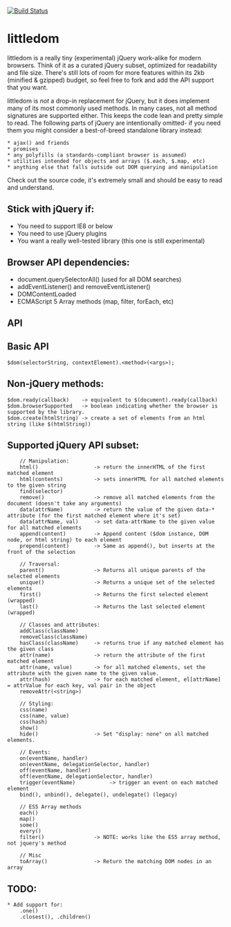 [![Build Status](https://secure.travis-ci.org/af/littledom.png)](http://travis-ci.org/af/littledom)

littledom
=========

littledom is a really tiny (experimental) jQuery work-alike for modern browsers. Think of it
as a curated jQuery subset, optimized for readability and file size. There's still
lots of room for more features within its 2kb (minified & gzipped) budget, so feel free to
fork and add the API support that you want.

littledom is *not* a drop-in replacement for jQuery, but it does implement many of its
most commonly used methods. In many cases, not all method signatures are supported either.
This keeps the code lean and pretty simple to read. The following parts of jQuery are intentionally omitted- if you need them you might consider a best-of-breed standalone library instead:

    * ajax() and friends
    * promises
    * any polyfills (a standards-compliant browser is assumed)
    * utilities intended for objects and arrays ($.each, $.map, etc)
    * anything else that falls outside out DOM querying and manipulation

Check out the source code, it's extremely small and should be easy to read and understand.


Stick with jQuery if:
---------------------
* You need to support IE8 or below
* You need to use jQuery plugins
* You want a really well-tested library (this one is still experimental)


Browser API dependencies:
-------------------------
* document.querySelectorAll() (used for all DOM searches)
* addEventListener() and removeEventListener()
* DOMContentLoaded
* ECMAScript 5 Array methods (map, filter, forEach, etc)


API
---

## Basic API

    $dom(selectorString, contextElement).<method>(<args>);

## Non-jQuery methods:

    $dom.ready(callback)    -> equivalent to $(document).ready(callback)
    $dom.browserSupported   -> boolean indicating whether the browser is supported by the library.
    $dom.create(htmlString) -> create a set of elements from an html string (like $(htmlString))

## Supported jQuery API subset:

```
    // Manipulation:
    html()                  -> return the innerHTML of the first matched element
    html(contents)          -> sets innerHTML for all matched elements to the given string
    find(selector)
    remove()                -> remove all matched elements from the document (doesn't take any arguments)
    data(attrName)          -> return the value of the given data-* attribute (for the first matched element where it's set)
    data(attrName, val)     -> set data-attrName to the given value for all matched elements
    append(content)         -> Append content ($dom instance, DOM node, or html string) to each element
    prepend(content)        -> Same as append(), but inserts at the front of the selection

    // Traversal:
    parent()                -> Returns all unique parents of the selected elements
    unique()                -> Returns a unique set of the selected elements
    first()                 -> Returns the first selected element (wrapped)
    last()                  -> Returns the last selected element (wrapped)

    // Classes and attributes:
    addClass(className)
    removeClass(className)
    hasClass(className)     -> returns true if any matched element has the given class
    attr(name)              -> return the attribute of the first matched element
    attr(name, value)       -> for all matched elements, set the attribute with the given name to the given value.
    attr(hash)              -> for each matched element, el[attrName] = attrValue for each key, val pair in the object
    removeAttr(<string>)

    // Styling:
    css(name)
    css(name, value)
    css(hash)
    show()
    hide()                  -> Set "display: none" on all matched elements.

    // Events:
    on(eventName, handler)
    on(eventName, delegationSelector, handler)
    off(eventName, handler)
    off(eventName, delegationSelector, handler)
    trigger(eventName)           -> trigger an event on each matched element
    bind(), unbind(), delegate(), undelegate() (legacy)

    // ES5 Array methods
    each()
    map()
    some()
    every()
    filter()                -> NOTE: works like the ES5 array method, not jquery's method

    // Misc
    toArray()               -> Return the matching DOM nodes in an array

```


## TODO:
    * Add support for:
        .one()
        .closest(), .children()
